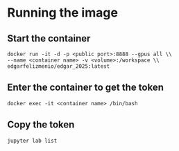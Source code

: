 # Running the image

## Start the container
```
docker run -it -d -p <public port>:8888 --gpus all \\
--name <container name> -v <volume>:/workspace \\
edgarfelizmenio/edgar_2025:latest
```

## Enter the container to get the token
```
docker exec -it <container name> /bin/bash
``` 

## Copy the token
```
jupyter lab list
```